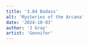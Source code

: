```yaml
---
title: '3.84 Badass'
alt: 'Mysteries of the Arcana'
date: '2024-10-03'
author: 'J Gray'
artist: 'Gennifer'
---
```

